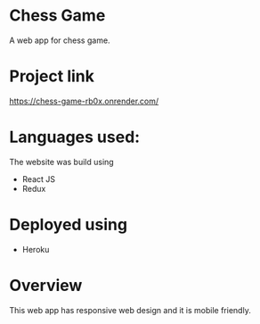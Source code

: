 # Chess Game
A web app for chess game.
# Project link
https://chess-game-rb0x.onrender.com/
# Languages used:
The website was build using 
- React JS
- Redux
# Deployed using
- Heroku
# Overview
This web app has responsive web design and it is mobile friendly.

